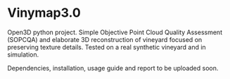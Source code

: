 # Vinymap3.0
Open3D python project. Simple Objective Point Cloud Quality Assessment (SOPCQA) and elaborate 3D reconstruction of vineyard focused on preserving texture details. Tested on a real synthetic vineyard and in simulation.

Dependencies, installation, usage guide and report to be uploaded soon. 
